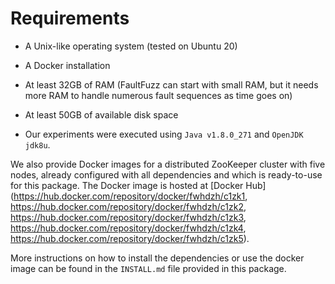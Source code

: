 # Requirements

* A Unix-like operating system (tested on Ubuntu 20)

* A Docker installation

* At least 32GB of RAM (FaultFuzz can start with small RAM, but it
  needs more RAM to handle numerous fault sequences as time goes on)

* At least 50GB of available disk space

* Our experiments were executed using `Java v1.8.0_271` and `OpenJDK jdk8u`.

We also provide Docker images for a distributed ZooKeeper cluster with
five nodes, already configured with all dependencies and which is ready-to-use
for this package. The Docker image is hosted at [Docker
Hub](https://hub.docker.com/repository/docker/fwhdzh/c1zk1,
https://hub.docker.com/repository/docker/fwhdzh/c1zk2,
https://hub.docker.com/repository/docker/fwhdzh/c1zk3,
https://hub.docker.com/repository/docker/fwhdzh/c1zk4,
https://hub.docker.com/repository/docker/fwhdzh/c1zk5).

More instructions on how to install the dependencies or use the docker image can be found in the `INSTALL.md` file provided in this package.
